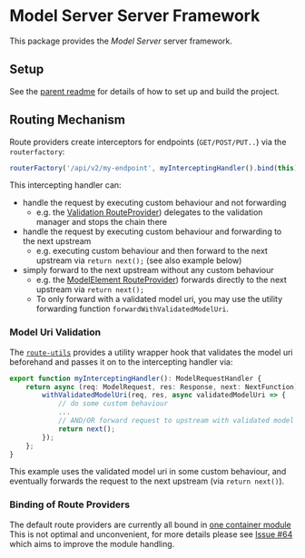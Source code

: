 # Model Server Server Framework

This package provides the _Model Server_ server framework.

## Setup

See the [parent readme](../../README.md) for details of how to set up and build the project.

## Routing Mechanism

Route providers create interceptors for endpoints (`GET/POST/PUT..`) via the `routerfactory`:

```ts
routerFactory('/api/v2/my-endpoint', myInterceptingHandler().bind(this));
```

This intercepting handler can:

- handle the request by executing custom behaviour and not forwarding
  - e.g. the [Validation RouteProvider](./src/routes/validation.ts)) delegates to the validation manager and stops the chain there
- handle the request by executing custom behaviour and forwarding to the next upstream
  - e.g. executing custom behaviour and then forward to the next upstream via `return next();` (see also example below)
- simply forward to the next upstream without any custom behaviour
  - e.g. the [ModelElement RouteProvider](./src/routes/modelelement.ts)) forwards directly to the next upstream via `return next();`
  - To only forward with a validated model uri, you may use the utility forwarding function `forwardWithValidatedModelUri`.

### Model Uri Validation

The [`route-utils`](./src/routes/route-utils.ts) provides a utility wrapper hook that validates the model uri beforehand and passes it on to the intercepting handler via:

```ts
export function myInterceptingHandler(): ModelRequestHandler {
    return async (req: ModelRequest, res: Response, next: NextFunction) => {
        withValidatedModelUri(req, res, async validatedModelUri => {
            // do some custom behaviour
            ...
            // AND/OR forward request to upstream with validated model uri
            return next();
        });
    };
}
```

This example uses the validated model uri in some custom behaviour, and eventually forwards the request to the next upstream (via `return next()`).

### Binding of Route Providers

The default route providers are currently all bound in [one container module](./src/routes/routing-module.ts)
This is not optimal and unconvenient, for more details please see [Issue #64](https://github.com/eclipse-emfcloud/modelserver-node/issues/64) which aims to improve the module handling.
